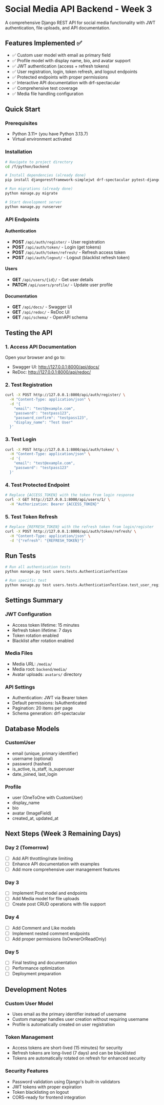 # Social Media API Backend - Week 3

A comprehensive Django REST API for social media functionality with JWT authentication, file uploads, and API documentation.

## Features Implemented ✅

- ✅ Custom user model with email as primary field
- ✅ Profile model with display name, bio, and avatar support
- ✅ JWT authentication (access + refresh tokens)
- ✅ User registration, login, token refresh, and logout endpoints
- ✅ Protected endpoints with proper permissions
- ✅ Interactive API documentation with drf-spectacular
- ✅ Comprehensive test coverage
- ✅ Media file handling configuration

## Quick Start

### Prerequisites

- Python 3.11+ (you have Python 3.13.7)
- Virtual environment activated

### Installation

```bash
# Navigate to project directory
cd /f/python/backend

# Install dependencies (already done)
pip install djangorestframework-simplejwt drf-spectacular pytest-django pillow

# Run migrations (already done)
python manage.py migrate

# Start development server
python manage.py runserver
```

### API Endpoints

#### Authentication

- **POST** `/api/auth/register/` - User registration
- **POST** `/api/auth/token/` - Login (get tokens)
- **POST** `/api/auth/token/refresh/` - Refresh access token
- **POST** `/api/auth/logout/` - Logout (blacklist refresh token)

#### Users

- **GET** `/api/users/{id}/` - Get user details
- **PATCH** `/api/users/profile/` - Update user profile

#### Documentation

- **GET** `/api/docs/` - Swagger UI
- **GET** `/api/redoc/` - ReDoc UI
- **GET** `/api/schema/` - OpenAPI schema

## Testing the API

### 1. Access API Documentation

Open your browser and go to:

- Swagger UI: http://127.0.0.1:8000/api/docs/
- ReDoc: http://127.0.0.1:8000/api/redoc/

### 2. Test Registration

```bash
curl -X POST http://127.0.0.1:8000/api/auth/register/ \
  -H "Content-Type: application/json" \
  -d '{
    "email": "test@example.com",
    "password": "testpass123",
    "password_confirm": "testpass123",
    "display_name": "Test User"
  }'
```

### 3. Test Login

```bash
curl -X POST http://127.0.0.1:8000/api/auth/token/ \
  -H "Content-Type: application/json" \
  -d '{
    "email": "test@example.com",
    "password": "testpass123"
  }'
```

### 4. Test Protected Endpoint

```bash
# Replace {ACCESS_TOKEN} with the token from login response
curl -X GET http://127.0.0.1:8000/api/users/1/ \
  -H "Authorization: Bearer {ACCESS_TOKEN}"
```

### 5. Test Token Refresh

```bash
# Replace {REFRESH_TOKEN} with the refresh token from login/register
curl -X POST http://127.0.0.1:8000/api/auth/token/refresh/ \
  -H "Content-Type: application/json" \
  -d '{"refresh": "{REFRESH_TOKEN}"}'
```

## Run Tests

```bash
# Run all authentication tests
python manage.py test users.tests.AuthenticationTestCase

# Run specific test
python manage.py test users.tests.AuthenticationTestCase.test_user_registration
```

## Settings Summary

### JWT Configuration

- Access token lifetime: 15 minutes
- Refresh token lifetime: 7 days
- Token rotation enabled
- Blacklist after rotation enabled

### Media Files

- Media URL: `/media/`
- Media root: `backend/media/`
- Avatar uploads: `avatars/` directory

### API Settings

- Authentication: JWT via Bearer token
- Default permissions: IsAuthenticated
- Pagination: 20 items per page
- Schema generation: drf-spectacular

## Database Models

### CustomUser

- email (unique, primary identifier)
- username (optional)
- password (hashed)
- is_active, is_staff, is_superuser
- date_joined, last_login

### Profile

- user (OneToOne with CustomUser)
- display_name
- bio
- avatar (ImageField)
- created_at, updated_at

## Next Steps (Week 3 Remaining Days)

### Day 2 (Tomorrow)

- [ ] Add API throttling/rate limiting
- [ ] Enhance API documentation with examples
- [ ] Add more comprehensive user management features

### Day 3

- [ ] Implement Post model and endpoints
- [ ] Add Media model for file uploads
- [ ] Create post CRUD operations with file support

### Day 4

- [ ] Add Comment and Like models
- [ ] Implement nested comment endpoints
- [ ] Add proper permissions (IsOwnerOrReadOnly)

### Day 5

- [ ] Final testing and documentation
- [ ] Performance optimization
- [ ] Deployment preparation

## Development Notes

### Custom User Model

- Uses email as the primary identifier instead of username
- Custom manager handles user creation without requiring username
- Profile is automatically created on user registration

### Token Management

- Access tokens are short-lived (15 minutes) for security
- Refresh tokens are long-lived (7 days) and can be blacklisted
- Tokens are automatically rotated on refresh for enhanced security

### Security Features

- Password validation using Django's built-in validators
- JWT tokens with proper expiration
- Token blacklisting on logout
- CORS-ready for frontend integration
